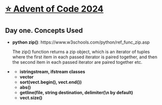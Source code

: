 <h1><a href="https://adventofcode.com/">⭐ Advent of Code 2024</a></h1>
<h2>Day one. Concepts Used</h2>
<ul>
  <li><b>python zip()</b>: https://www.w3schools.com/python/ref_func_zip.asp<p>The zip() function returns a zip object, which is an iterator of tuples where the first item in each passed iterator is paired together, and then the second item in each passed iterator are paired together etc.</p></li>
  <li><b><ul><li>istringstream, ifstream classes</li><li>vector</li><li>sort(vect.begin(), vect.end())</li><li>abs()</li><li>getline(file, string destination, delimiter(\n by default)</li><li>vect.size()</li> </ul></b></li>
</ul>
